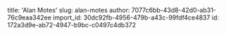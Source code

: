 title: 'Alan Motes'
slug: alan-motes
author: 7077c6bb-43d8-42d0-ab31-76c9eaa342ee
import_id: 30dc92fb-4956-479b-a43c-99fdf4ce4837
id: 172a3d9e-ab72-4947-b9bc-c0497c4db372
